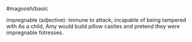 #magoosh/basic

impregnable (adjective): immune to attack; incapable of being tampered with 
As a child, Amy would build pillow castles and pretend they were impregnable fotresses. 

